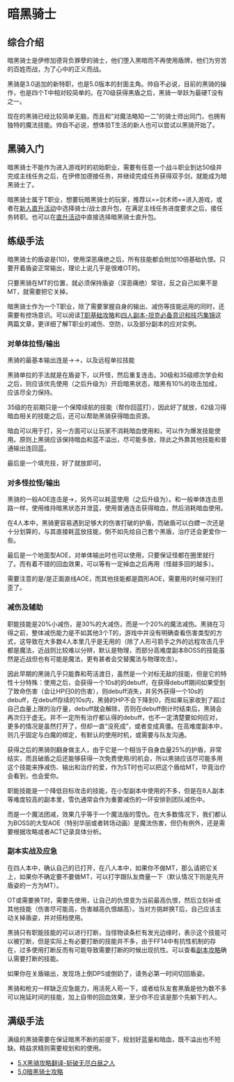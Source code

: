 # 暗黑骑士
<FloatTOC />

## 综合介绍

暗黑骑士是伊修加德背负罪孽的骑士，他们堕入黑暗而不再使用盾牌，他们为穷苦的百姓而战，为了心中的正义而战。

黑骑是3.0追加的新特职，也是5.0版本的封面主角。帅自不必说，目前的黑骑的操作，也是四个T中相对较简单的。在70级获得<Action name="至黑之夜">黑盾</Action>之后，黑骑一举跃为最硬T没有之一。

现在的黑骑已经比较简单无脑，而且和“对魔法略知一二”的骑士师出同门，也拥有独特的魔法技能。帅自不必说，想体验T生活的新人也可以尝试以黑骑开始了。

## 黑骑入门

暗黑骑士不能作为进入游戏时的初始职业，需要有任意一个战斗职业到达50级并完成主线任务<quest type="main" name="希望的灯火" />之后，在伊修加德接任务<quest type="plus" name="暗黑骑士的传言" />，并继续完成任务<quest type="plus" name="来自深渊" />获得双手剑，就能成为暗黑骑士了。

暗黑骑士属于T职业，想要玩暗黑骑士的玩家，推荐以==剑术师==进入游戏，或者在[新人直升活动](/before/pay.md#萌新招待领多重福利)中选择骑士/战士直升包，在满足主线任务进度要求之后，接任务<quest type="plus" name="来自深渊" />转职。也可以在[直升活动](/before/pay.md#萌新招待领多重福利)中直接选择暗黑骑士直升包。

## 练级手法

暗黑骑士的盾姿是<Action name="深恶痛绝" />(10)，使用深恶痛绝之后，所有技能都会附加10倍基础仇恨。只要开着盾姿正常输出，理论上说几乎是很难OT的。

只要黑骑在MT的位置，就必须保持盾姿（深恶痛绝）常驻，反之自己如果不是MT，就需要把它关掉。

暗黑骑士作为一个T职业，除了需要掌握自身的输出、减伤等技能运用的同时，还需要有控场意识。可以阅读[T职基础攻略](https://bbs.nga.cn/read.php?tid=19311442)和[四人副本-坦克必备意识和技巧集锦](https://bbs.nga.cn/read.php?tid=15417017)这两篇文章，更详细了解T职业的减伤、空防，以及部分副本的应对实例。


### 对单体拉怪/输出

黑骑的最基本输出连是<Action name="重斩" />→<Action name="吸收斩" />→<Action name="噬魂斩" />，以及远程单拉技能<Action name="伤残" />

黑骑单拉的手法就是在盾姿下，以<Action name="伤残" />开怪，然后重复<Action name="噬魂斩" />连击。30级和35级顺次学会<Action name="暗黑波动" />和<Action name="暗黑锋" />之后，则应该优先使用<Action name="暗黑锋" />（之后升级为<Action name="暗影锋" />）开启暗黑状态，暗黑有10%的攻击加成，应该尽全力保持。

35级的<Action name="嗜血" />在前期只是一个保障续航的技能（帮你回蓝打<Action name="暗影锋" />），因此好了就放，62级习得暗血相关的技能之后，<Action name="嗜血" />还可以帮助黑骑获得暗血资源。

暗血可以用于打<Action name="血溅" />，另一方面<Action name="血乱" />可以让玩家不消耗暗血使用<Action name="血溅" />和<Action name="寂灭" />，可以作为爆发技能使用。原则上黑骑应该保持暗血和蓝不溢出，尽可能多放<Action name="血溅" />，除此之外靠其他技能和普通输出连回蓝。

最后<Action name="精雕怒斩" />是一个填充技，好了就放即可。

### 对多怪拉怪/输出

黑骑的一般AOE连击是<Action name="释放" />→<Action name="刚魂" />，另外可以耗蓝使用<Action name="暗黑波动" />（之后升级为<Action name="暗影波动" />）。和一般单体连击思路一样，使用<Action name="暗影波动" />维持暗黑状态并泄蓝，使用普通连击获得暗血，然后消耗暗血使用<Action name="寂灭" />。

在4人本中，黑骑更容易遇到足够大的伤害打破<Action name="至黑之夜" />的护盾，而破盾可以白嫖一次<Action name="暗影波动" />还是十分划算的，与其直接耗蓝放技能，倒不如先给自己套个黑盾，治疗还会更爱你一些。

最后<Action name="腐秽大地" />是一个地面型AOE，对单体输出时也可以使用，只要保证怪都在圈里就行了。而<Action name="吸血深渊" />有着不错的回血效果，可以等有一定掉血之后再用（怪越多回的越多）。

需要注意的是<Action name="暗黑波动" />/<Action name="暗影波动" />是正面直线AOE，而其他技能都是圆形AOE，需要用的时候可别打歪了。

### 减伤及辅助

职能技能<Action name="铁壁" />是20%小减伤，<Action name="暗影墙" />是30%的大减伤，而<Action name="弃明投暗" />是一个20%的魔法减伤。黑骑在习得<Action name="至黑之夜" />之前，整体减伤能力是不如其他3个T的，游戏中并没有明确查看伤害类型的方式，这导致<Action name="弃明投暗" />在大多数4人本里几乎是无用的（除了人形弓箭手之外的远程攻击几乎都是魔法，近战则比较难以分辨，默认是物理，而部分高难度副本BOSS的技能虽然是近战但也有可能是魔法，更有甚者会交替魔法与物理攻击）。

因此早期的黑骑几乎只能靠<Action name="铁壁" />和<Action name="暗影墙" />苟活渡日，<Action name="行尸走肉" />虽然是一个对标无敌的技能，但是它的特性十分特殊：使用<Action name="行尸走肉" />之后，会获得一个10s的<Status :id="810" name="行尸走肉" />的debuff，在获得debuff期间如果受到了致命伤害（会让HP归0的伤害），则<Status :id="810" name="行尸走肉" />debuff消失，并另外获得一个10s的<Status :id="811" name="死而不僵" />debuff，在<Status :id="811" name="死而不僵" />debuff存续的10s内，黑骑的HP不会下降到0，而如果玩家收到了超过自己血量上限的治疗量，<Status :id="811" name="死而不僵" />debuff就会解除，否则在debuff倒计时结束后，黑骑会再次归于虚无。并不一定所有治疗都认得<Status :id="810" name="行尸走肉" />的debuff，也不一定清楚要如何应对，更多的情况是虽然打开了<Status :id="810" name="行尸走肉" />，但却一直“没死成”，或者<Status :id="811" name="死而不僵" />变成真僵。在高难度副本中，<Status :id="810" name="行尸走肉" />则几乎固定与白魔的<Action name="天赐祝福" />绑定，有默认的使用时机，或需要与队友沟通。

获得<Action name="至黑之夜" />之后的黑骑则翻身做主人，由于它是一个相当于自身血量25%的护盾，非常结实，而且破盾之后还能够获得一次免费使用<Action name="暗影锋" />/<Action name="暗影波动" />的机会，所以黑骑应该尽可能多用这个技能来挣减伤、输出和治疗的爱，作为ST时也可以把这个盾给MT，毕竟治疗会看到，也会爱你。

职能技能<Action name="雪仇" />是一个降低目标攻击的技能，在小型副本中使用的不多，但是在8人副本等难度较高的副本里，雪仇通常会作为重要减伤的一环安排到团队减伤中。

而<Action name="暗黑布道" />是一个魔法团减，效果几乎等于一个魔法版的雪仇。在大多数情况下，我们都认为BOSS的大型AOE（特别华丽或者转场动画）是魔法伤害，但仍有例外，还是需要根据攻略或者ACT记录具体分析。

### 副本实战及应急

在四人本中，确认自己的<Action name="深恶痛绝" />已打开，在八人本中，如果你不做MT，那么请把它关上，如果你不确定要不要做MT，可以打字跟队友商量一下（默认情况下则是先开盾姿的一方为MT）。

OT或需要换T时，需要先使用<Action name="挑衅" />，让自己的仇恨变为当前最高仇恨，然后立刻补<Action name="伤残" />或其他技能（伤害尽可能高，伤害越高仇恨越高）。当对方挑衅换T后，自己应该主动关掉盾姿，并对搭档使用<Action name="退避" />。

黑骑只有职能技能的<Action name="插言" />可以进行打断，当怪物读条栏有发光边缘时，表示这个技能可以被打断，但是实际上有必要打断的技能并不多，由于FF14中有抗性机制的存在，过多使用打断反而有可能导致需要打断的时候出现抗性。可以查看[副本攻略](/duty/)确认需要打断的技能。

如果你在关盾输出，发现场上倒DPS或倒奶了，请务必第一时间切回盾姿。

黑骑和枪刃一样缺乏应急能力，用活死人苟一下，或者给队友套黑盾是他为数不多可以拖延时间的技能，加上<Action name="噬魂斩" />自带的回血效果，至少你不应该是那个先躺下的人。

## 满级手法

满级的黑骑需要在保证暗黑不断的前提下，规划好蓝量和暗血，既不溢出也不短缺。精益求精则需要规划<Action name="嗜血" />和<Action name="血乱" />的使用。

* [5.X黑骑攻略翻译-斩破无尽白昼之人](https://bbs.nga.cn/read.php?tid=17901690)
* [5.0暗黑骑士攻略](https://bbs.nga.cn/read.php?tid=17897309)
